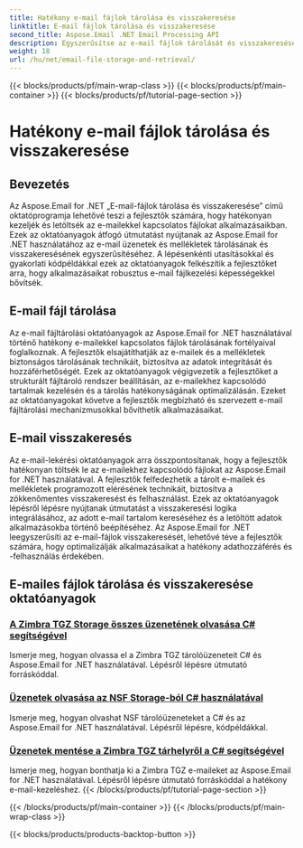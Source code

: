 ```yaml
---
title: Hatékony e-mail fájlok tárolása és visszakeresése
linktitle: E-mail fájlok tárolása és visszakeresése
second_title: Aspose.Email .NET Email Processing API
description: Egyszerűsítse az e-mail fájlok tárolását és visszakeresését az Aspose.Email for .NET oktatóprogramjaival. Ismerje meg az e-mail üzenetek és mellékletek programozott kezelését és elérését.
weight: 18
url: /hu/net/email-file-storage-and-retrieval/
---
```


{{< blocks/products/pf/main-wrap-class >}}
{{< blocks/products/pf/main-container >}}
{{< blocks/products/pf/tutorial-page-section >}}

# Hatékony e-mail fájlok tárolása és visszakeresése


## Bevezetés

Az Aspose.Email for .NET „E-mail-fájlok tárolása és visszakeresése” című oktatóprogramja lehetővé teszi a fejlesztők számára, hogy hatékonyan kezeljék és letöltsék az e-mailekkel kapcsolatos fájlokat alkalmazásaikban. Ezek az oktatóanyagok átfogó útmutatást nyújtanak az Aspose.Email for .NET használatához az e-mail üzenetek és mellékletek tárolásának és visszakeresésének egyszerűsítéséhez. A lépésenkénti utasításokkal és gyakorlati kódpéldákkal ezek az oktatóanyagok felkészítik a fejlesztőket arra, hogy alkalmazásaikat robusztus e-mail fájlkezelési képességekkel bővítsék.

## E-mail fájl tárolása

Az e-mail fájltárolási oktatóanyagok az Aspose.Email for .NET használatával történő hatékony e-mailekkel kapcsolatos fájlok tárolásának fortélyaival foglalkoznak. A fejlesztők elsajátíthatják az e-mailek és a mellékletek biztonságos tárolásának technikáit, biztosítva az adatok integritását és hozzáférhetőségét. Ezek az oktatóanyagok végigvezetik a fejlesztőket a strukturált fájltároló rendszer beállításán, az e-mailekhez kapcsolódó tartalmak kezelésén és a tárolás hatékonyságának optimalizálásán. Ezeket az oktatóanyagokat követve a fejlesztők megbízható és szervezett e-mail fájltárolási mechanizmusokkal bővíthetik alkalmazásaikat.

## E-mail visszakeresés

Az e-mail-lekérési oktatóanyagok arra összpontosítanak, hogy a fejlesztők hatékonyan töltsék le az e-mailekhez kapcsolódó fájlokat az Aspose.Email for .NET használatával. A fejlesztők felfedezhetik a tárolt e-mailek és mellékletek programozott elérésének technikáit, biztosítva a zökkenőmentes visszakeresést és felhasználást. Ezek az oktatóanyagok lépésről lépésre nyújtanak útmutatást a visszakeresési logika integrálásához, az adott e-mail tartalom kereséséhez és a letöltött adatok alkalmazásokba történő beépítéséhez. Az Aspose.Email for .NET leegyszerűsíti az e-mail-fájlok visszakeresését, lehetővé téve a fejlesztők számára, hogy optimalizálják alkalmazásaikat a hatékony adathozzáférés és -felhasználás érdekében.

## E-mailes fájlok tárolása és visszakeresése oktatóanyagok
### [A Zimbra TGZ Storage összes üzenetének olvasása C# segítségével](./reading-all-messages-from-zimbra-tgz-storage-with-csharp/)
Ismerje meg, hogyan olvassa el a Zimbra TGZ tárolóüzeneteit C# és Aspose.Email for .NET használatával. Lépésről lépésre útmutató forráskóddal.
### [Üzenetek olvasása az NSF Storage-ból C# használatával](./reading-messages-from-nsf-storage-using-csharp/)
Ismerje meg, hogyan olvashat NSF tárolóüzeneteket a C# és az Aspose.Email for .NET használatával. Lépésről lépésre, kódpéldákkal.
### [Üzenetek mentése a Zimbra TGZ tárhelyről a C# segítségével](./saving-messages-from-zimbra-tgz-storage-with-csharp/)
Ismerje meg, hogyan bonthatja ki a Zimbra TGZ e-maileket az Aspose.Email for .NET használatával. Lépésről lépésre útmutató forráskóddal a hatékony e-mail-kezeléshez.
{{< /blocks/products/pf/tutorial-page-section >}}

{{< /blocks/products/pf/main-container >}}
{{< /blocks/products/pf/main-wrap-class >}}

{{< blocks/products/products-backtop-button >}}
